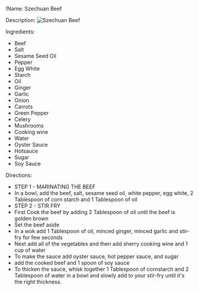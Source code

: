 !Name: Szechuan Beef

Description:
![Szechuan Beef](https://www.themealdb.com/images/media/meals/1529443236.jpg "Szechuan Beef")

Ingredients:
- Beef
- Salt
- Sesame Seed Oil
- Pepper
- Egg White
- Starch
- Oil
- Ginger
- Garlic
- Onion
- Carrots
- Green Pepper
- Celery
- Mushrooms
- Cooking wine
- Water
- Oyster Sauce
- Hotsauce
- Sugar
- Soy Sauce

Directions:
- STEP 1 - MARINATING THE BEEF
- In a bowl, add the beef, salt, sesame seed oil, white pepper, egg white, 2 Tablespoon of corn starch and 1 Tablespoon of oil
- STEP 2 - STIR FRY
- First Cook the beef by adding 2 Tablespoon of oil until the beef is golden brown
- Set the beef aside
- In a wok add 1 Tablespoon of oil, minced ginger, minced garlic and stir-fry for few seconds
- Next add all of the vegetables and then add sherry cooking wine and 1 cup of water
- To make the sauce add oyster sauce, hot pepper sauce, and sugar
- add the cooked beef and 1 spoon of soy sauce
- To thicken the sauce, whisk together 1 Tablespoon of cornstarch and 2 Tablespoon of water in a bowl and slowly add to your stir-fry until it's the right thickness.
